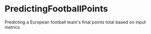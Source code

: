 # PredictingFootballPoints
Predicting a European football team's final points total based on input metrics
   
